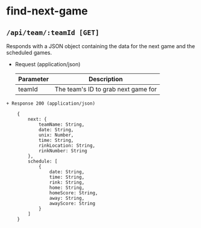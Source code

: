 # find-next-game

## `/api/team/:teamId [GET]`

Responds with a JSON object containing the data for the next game and the scheduled games.

+ Request (application/json)

    Parameter | Description
    --- | ---
    teamId | The team's ID to grab next game for

```
+ Response 200 (application/json)

    {
        next: {
            teamName: String,
            date: String,
            unix: Number,
            time: String,
            rinkLocation: String,
            rinkNumber: String
        },
        schedule: [
            {
                date: String,
                time: String,
                rink: String,
                home: String,
                homeScore: String,
                away: String,
                awayScore: String
            }
        ]
    }
```

